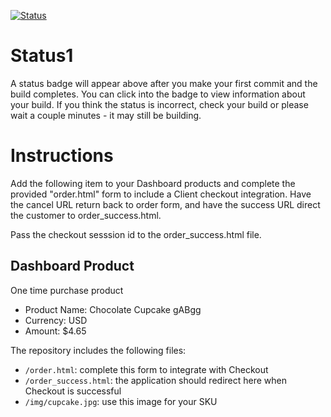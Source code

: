 [![Status](https://img.shields.io/badge/status-BUILDING%20COMMIT:%203ed48bbb176e86cf4ba9faf9c71a5ddaf26e8c8e-yellow.svg)](https://github.com/lorence-crowdbotics/bakery_scaffold_hM8QF39jzGXPQTst/commit/3ed48bbb176e86cf4ba9faf9c71a5ddaf26e8c8e)






# Status1

A status badge will appear above after you make your first commit and the build completes. You can click into the badge to view information about your build. If you think the status is incorrect, check your build or please wait a couple minutes - it may still be building.

# Instructions

Add the following item to your Dashboard products and complete the provided "order.html" form to include a Client checkout integration. Have the cancel URL return back to order form, and have the success URL direct the customer to order_success.html.

Pass the checkout sesssion id to the order_success.html file.

## Dashboard Product
One time purchase product
* Product Name: Chocolate Cupcake gABgg
* Currency: USD
* Amount: $4.65

The repository includes the following files:
* `/order.html`: complete this form to integrate with Checkout
* `/order_success.html`: the application should redirect here when Checkout is successful
* `/img/cupcake.jpg`: use this image for your SKU
